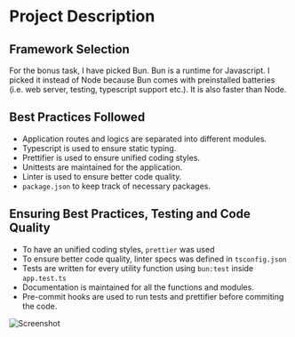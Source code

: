# Project Description

## Framework Selection

For the bonus task, I have picked Bun. Bun is a runtime for Javascript. I picked it instead of Node because Bun comes with preinstalled batteries (i.e. web server, testing, typescript support etc.). It is also faster than Node.

## Best Practices Followed

- Application routes and logics are separated into different modules.
- Typescript is used to ensure static typing.
- Prettifier is used to ensure unified coding styles.
- Unittests are maintained for the application.
- Linter is used to ensure better code quality.
- `package.json` to keep track of necessary packages.

## Ensuring Best Practices, Testing and Code Quality

- To have an unified coding styles, `prettier` was used
- To ensure better code quality, linter specs was defined in `tsconfig.json`
- Tests are written for every utility function using `bun:test` inside `app.test.ts`
- Documentation is maintained for all the functions and modules.
- Pre-commit hooks are used to run tests and prettifier before commiting the code.

![Screenshot](https://i.postimg.cc/sD97G5cR/image.png)
